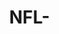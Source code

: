 # NFL-
<html xmlns="http://www.w3.org/1999/xhtml"><head><meta http-equiv="Content-Type" content="text/html; charset=UTF-8"><meta content="IE=11.0000" http-equiv="X-UA-Compatible">
     <title></title>     
<link href="./nflschedulepicker_files/prettify.css" rel="stylesheet" type="text/css">     
<style type="text/css">
        #container{
            width:960px;
            margin:0 auto;
        }
        body{
            margin:0;
        }
        .button_up {
            padding: 2px;
            border: 1px outset;
        }

        .button_down {
            padding: 2px;
            border: 1px inset;
            font-weight: bold;
            background: buttonhighlight;
        }

        td.button_up {
            border: 1px;
            border-color: background;
            background: #dedede;
        }

        td.button_down {
            border: 1px;
            font-weight: bold;
            background: buttonhighlight;
        }

        .clip {
            position: absolute;
            top: 0;
            left: 0;
        }

        .m-icon {
            height: 34px;
            width: 34px;
            background-repeat: no-repeat;
        }

        .sp-mARI {
            background-position: 0 0;
        }

        .sp-mATL {
            background-position: 0 -35px;
        }

        .sp-mBAL {
            background-position: 0 -70px;
        }

        .sp-mBUF {
            background-position: 0 -105px;
        }

        .sp-mCAR {
            background-position: 0 -140px;
        }

        .sp-mCHI {
            background-position: 0 -175px;
        }

        .sp-mCIN {
            background-position: 0 -210px;
        }

        .sp-mCLE {
            background-position: 0 -245px;
        }

        .sp-mDAL {
            background-position: 0 -280px;
        }

        .sp-mDEN {
            background-position: 0 -315px;
        }

        .sp-mDET {
            background-position: 0 -350px;
        }

        .sp-mGB {
            background-position: 0 -385px;
        }

        .sp-mHOU {
            background-position: 0 -420px;
        }

        .sp-mIND {
            background-position: 0 -455px;
        }

        .sp-mJAC {
            background-position: 0 -490px;
        }

        .sp-mKC {
            background-position: 0 -525px;
        }

        .sp-mMIA {
            background-position: 0 -560px;
        }

        .sp-mMIN {
            background-position: 0 -595px;
        }

        .sp-mNE {
            background-position: 0 -630px;
        }

        .sp-mNO {
            background-position: 0 -665px;
        }

        .sp-mNYG {
            background-position: 0 -700px;
        }

        .sp-mNYJ {
            background-position: 0 -735px;
        }

        .sp-mOAK {
            background-position: 0 -770px;
        }

        .sp-mPHI {
            background-position: 0 -805px;
        }

        .sp-mPIT {
            background-position: 0 -840px;
        }

        .sp-mSD {
            background-position: 0 -875px;
        }

        .sp-mSEA {
            background-position: 0 -910px;
        }

        .sp-mSF {
            background-position: 0 -945px;
        }

        .sp-mSTL {
            background-position: 0 -980px;
        }

        .sp-mTB {
            background-position: 0 -1015px;
        }

        .sp-mTEN {
            background-position: 0 -1050px;
        }

        .sp-mWAS {
            background-position: 0 -1085px;
        }

        .DAL {
            background-color: #002244;
            color: #8c8b8a;
            border-color: #8c8b8a;
        }

        .NYG {
            background-color: #192F6B;
            color: #FFFFFF;
            border-color: #ca001a;
        }

        .PHI {
            background-color: #002f30;
            color: #c0c0c0;
            border-color: #c0c0c0;
        }

        .WAS {
            background-color: #773141;
            color: #ffb612;
            border-color: #ffb612;
        }

        .CHI {
            background-color: #03202f;
            color: #dd4814;
            border-color: #dd4814;
        }

        .DET {
            background-color: #006db0;
            color: #c5c7cf;
            border-color: #c5c7cf;
        }

        .GB {
            background-color: #213d30;
            color: #ffcc00;
            border-color: #ffcc00;
        }

        .MIN {
            background-color: #3b0160;
            color: #f0bf00;
            border-color: #f0bf00;
        }

        .ATL {
            background-color: #bd0d18;
            color: black;
            border-color: black;
        }

        .CAR {
            background-color: black;
            color: #0088ce;
            border-color: #0088ce;
        }

        .NO {
            background-color: black;
            color: #d2b887;
            border-color: #d2b887;
        }

        .TB {
            background-color: #b20032;
            color: white;
            border-color: black;
        }

        .ARI {
            background-color: #870619;
            color: white;
            border-color: black;
        }

        .STL {
            background-color: #13264b;
            color: #c9af74;
            border-color: #c9af74;
        }

        .SF {
            background-color: #af1e2c;
            color: #e6be8a;
            border-color: #e6be8a;
        }

        .SEA {
            background-color: #06192e;
            color: #4eae47;
            border-color: #4eae47;
        }

        .BUF {
            background-color: #00338d;
            color: white;
            border-color: #c60c30;
        }

        .MIA {
            background-color: #008d97;
            color: #f5811f;
            border-color: #f5811f;
        }

        .NE {
            background-color: #0d254c;
            color: #d6d6d6;
            border-color: #d6d6d6;
        }

        .NYJ {
            background-color: #0c371d;
            color: white;
            border-color: #0c371d;
        }

        .BAL {
            background-color: #280353;
            color: #d0b240;
            border-color: #d0b240;
        }

        .CIN {
            background-color: #fb4f14;
            color: white;
            border-color: black;
        }

        .CLE {
            background-color: #26201e;
            color: #e34912;
            border-color: #e34912;
        }

        .PIT {
            background-color: black;
            color: #f2c800;
            border-color: #f2c800;
        }

        .HOU {
            background-color: #02253a;
            color: white;
            border-color: #b31b34;
        }

        .IND {
            background-color: #003b7b;
            color: white;
            border-color: #003b7b;
        }

        .JAC {
            background-color: #007198;
            color: white;
            border-color: #d3a205;
        }

        .TEN {
            background-color: #648fcc;
            color: white;
            border-color: navy;
        }

        .DEN {
            background-color: #002244;
            color: #fb4f14;
            border-color: #fb4f14;
        }

        .KC {
            background-color: #b20032;
            color: #f2c800;
            border-color: #f2c800;
        }

        .OAK {
            background-color: black;
            color: #c4c8cb;
            border-color: #c4c8cb;
        }

        .SD {
            background-color: #0c2340;
            color: #ffb81c;
            border-color: #ffb81c;
        }

        .team-header {
            padding: 0px;
            text-align: center;
            font-size: 1.8em;
            font-family: sans-serif;
            font-weight: bold;
        }

        div.header_warning {
            background-color: #ccc;
        }

        table.conf_table {
            border-width: 1px;
            border-style: solid;
            font-size: 0.8125em;
            background-color: #fafafa;
        }

            table.conf_table th {
                border-width: 0px;
                text-align: center;
                padding: 1px;
                background-color: #aaa;
            }

        table.recordtable {
            font-size: 0.875em;
            color: black;
            background-color: #fafafa;
            border-collapse: collapse;
            border-width: 2px;
            border-style: solid;
            border-color: black;
        }

            table.recordtable th {
                border-right: 2px solid;
                background-color: #fafafa;
                color: black;
                padding: 0px 8px 0px 8px;
            }

            table.recordtable td {
                border-right: 2px solid;
                background-color: #fafafa;
                color: black;
                padding: 0px 8px 0px 8px;
            }

        table.gametable {
            font-family: serif;
            font-size: 0.875em;
            border-width: 2px;
            border-style: solid;
            background-color: #fafafa;
            color: black;
        }

            table.gametable th {
                text-align: center;
                padding: 4px;
                border-style: solid;
                border-width: 2px;
            }

        .transparent {
            background-color: transparent;
            border-color: transparent;
        }

        td.team-font {
            font-size: 0.75em;
            padding: 1px;
        }

        .not-selected {
            border-width: 2px;
            border-color: #d5d5d5;
            border-style: dashed;
        }

        .tied-team {
            border-width: 2px;
            border-color: red;
            border-style: solid;
            color: #6a6a6a;
            font-size: 0.75em;
            font-style: italic;
        }

        .anti-selected {
            border-width: 2px;
            border-color: transparent;
            border-style: solid;
            color: #656565;
            filter: alpha(opacity=60);
            -moz-opacity: 0.6;
            -khtml-opacity: 0.6;
            opacity: 0.6;
        }

        .selected {
            border-width: 2px;
            border-style: solid;
            font-weight: bold;
            font-style: italic;
        }

        .other-team-tab {
            background-color: #ddd;
            border-color: black;
        }

        .tied-tie {
            color: white;
            background-color: red;
            border-color: #922;
        }

        .tied-team {
            filter: alpha(opacity=80);
            -moz-opacity: 0.8;
            -khtml-opacity: 0.8;
            opacity: 0.8;
            background-color: #eee;
        }

        .byeweek {
            text-align: center;
            font-weight: bold;
            font-style: italic;
            height: 42;
        }

        .bye_header {
            padding: 3px;
            font-family: serif;
            font-size: 0.875em;
            font-style: italic;
            background-color: #eee;
            color: black;
        }

        div.save_footer {
            font-weight: bold;
            font-size: 1.2em;
        }

        span.unpicked-warning {
            color: brown;
        }
    </style>
 
<meta name="GENERATOR" content="MSHTML 11.00.9600.17496"></head> 
<body>
<div id="container">
<div class="header_warning" id="header">
<h3 style="margin: 0px auto;">NFL Predictor, originally by Clinton Morell        
         
<input class="button_up" id="help-button" onclick="show_help()" type="button" value="Help"> 
                <input class="button_up" id="reset-button" onclick="    reset_button()" type="button" value="Reset all games"> 
            </h3>            Go to week:             <input class="button_up" id="week-1-button" onclick="    show_week_tab('week-1')" type="button" value="1"> 
            <input class="button_up" id="week-2-button" onclick="    show_week_tab('week-2')" type="button" value="2"> 
            <input class="button_up" id="week-3-button" onclick="    show_week_tab('week-3')" type="button" value="3"> 
            <input class="button_up" id="week-4-button" onclick="    show_week_tab('week-4')" type="button" value="4"> 
            <input class="button_up" id="week-5-button" onclick="    show_week_tab('week-5')" type="button" value="5"> 
            <input class="button_up" id="week-6-button" onclick="    show_week_tab('week-6')" type="button" value="6"> 
            <input class="button_up" id="week-7-button" onclick="    show_week_tab('week-7')" type="button" value="7"> 
            <input class="button_up" id="week-8-button" onclick="    show_week_tab('week-8')" type="button" value="8"> 
            <input class="button_up" id="week-9-button" onclick="    show_week_tab('week-9')" type="button" value="9"> 
            <input class="button_up" id="week-10-button" onclick="    show_week_tab('week-10')" type="button" value="10"> 
            <input class="button_up" id="week-11-button" onclick="    show_week_tab('week-11')" type="button" value="11"> 
            <input class="button_up" id="week-12-button" onclick="    show_week_tab('week-12')" type="button" value="12"> 
            <input class="button_up" id="week-13-button" onclick="    show_week_tab('week-13')" type="button" value="13"> 
            <input class="button_up" id="week-14-button" onclick="    show_week_tab('week-14')" type="button" value="14"> 
            <input class="button_up" id="week-15-button" onclick="    show_week_tab('week-15')" type="button" value="15"> 
            <input class="button_up" id="week-16-button" onclick="    show_week_tab('week-16')" type="button" value="16"> 
            <input class="button_up" id="week-17-button" onclick="    show_week_tab('week-17')" type="button" value="17"> 
            <br></div>
<div style="float: left;">
<table class="conf_table" id="AFC-table">
  <tbody>
  <tr>
    <th>#</th>
    <th>AFC East</th>
    <th>WLT</th>
    <th>Div</th>
    <th style="display: none;"></th></tr>
  
  
  <tr onclick="show_team_tab('BUF')">
    <td id="BUF-conf-rank">3</td>
    <td id="BUF-button" class="button_up">Buffalo</td>
    <td id="BUF-WLT">0-0</td>
    <td id="BUF-div">0-0</td>
    <td id="BUF-div-rank" style="display: none;">1</td></tr><tr onclick="show_team_tab('MIA')">
    <td id="MIA-conf-rank"></td>
    <td id="MIA-button" class="button_up">Miami</td>
    <td id="MIA-WLT">0-0</td>
    <td id="MIA-div">0-0</td>
    <td id="MIA-div-rank" style="display: none;">2</td></tr><tr onclick="show_team_tab('NE')">
    <td id="NE-conf-rank"></td>
    <td id="NE-button" class="button_down">New England</td>
    <td id="NE-WLT">0-0</td>
    <td id="NE-div">0-0</td>
    <td id="NE-div-rank" style="display: none;">3</td></tr><tr onclick="show_team_tab('NYJ')">
    <td id="NYJ-conf-rank"></td>
    <td id="NYJ-button" class="button_up">NY Jets</td>
    <td id="NYJ-WLT">0-0</td>
    <td id="NYJ-div">0-0</td>
    <td id="NYJ-div-rank" style="display: none;">4</td></tr>
  
  <tr>
    <th>#</th>
    <th>AFC North</th>
    <th>WLT</th>
    <th>Div</th>
    <th style="display: none;"></th></tr>
  
  <tr onclick="show_team_tab('BAL')">
    <td id="BAL-conf-rank">2</td>
    <td id="BAL-button" class="button_up">Baltimore</td>
    <td id="BAL-WLT">0-0</td>
    <td id="BAL-div">0-0</td>
    <td id="BAL-div-rank" style="display: none;">1</td></tr><tr onclick="show_team_tab('CIN')">
    <td id="CIN-conf-rank">5</td>
    <td id="CIN-button" class="button_up">Cincinnati</td>
    <td id="CIN-WLT">0-0</td>
    <td id="CIN-div">0-0</td>
    <td id="CIN-div-rank" style="display: none;">2</td></tr><tr onclick="show_team_tab('CLE')">
    <td id="CLE-conf-rank">6</td>
    <td id="CLE-button" class="button_up">Cleveland</td>
    <td id="CLE-WLT">0-0</td>
    <td id="CLE-div">0-0</td>
    <td id="CLE-div-rank" style="display: none;">3</td></tr><tr onclick="show_team_tab('PIT')">
    <td id="PIT-conf-rank"></td>
    <td id="PIT-button" class="button_up">Pittsburgh</td>
    <td id="PIT-WLT">0-0</td>
    <td id="PIT-div">0-0</td>
    <td id="PIT-div-rank" style="display: none;">4</td></tr>
  
  
  <tr>
    <th>#</th>
    <th>AFC South</th>
    <th>WLT</th>
    <th>Div</th>
    <th style="display: none;"></th></tr>
  
  <tr onclick="show_team_tab('HOU')">
    <td id="HOU-conf-rank">1</td>
    <td id="HOU-button" class="button_up">Houston</td>
    <td id="HOU-WLT">0-0</td>
    <td id="HOU-div">0-0</td>
    <td id="HOU-div-rank" style="display: none;">1</td></tr><tr onclick="show_team_tab('IND')">
    <td id="IND-conf-rank"></td>
    <td id="IND-button" class="button_up">Indianapolis</td>
    <td id="IND-WLT">0-0</td>
    <td id="IND-div">0-0</td>
    <td id="IND-div-rank" style="display: none;">2</td></tr><tr onclick="show_team_tab('JAC')">
    <td id="JAC-conf-rank"></td>
    <td id="JAC-button" class="button_up">Jacksonville</td>
    <td id="JAC-WLT">0-0</td>
    <td id="JAC-div">0-0</td>
    <td id="JAC-div-rank" style="display: none;">3</td></tr><tr onclick="show_team_tab('TEN')">
    <td id="TEN-conf-rank"></td>
    <td id="TEN-button" class="button_up">Tennessee</td>
    <td id="TEN-WLT">0-0</td>
    <td id="TEN-div">0-0</td>
    <td id="TEN-div-rank" style="display: none;">4</td></tr>
  
  
  <tr>
    <th>#</th>
    <th>AFC West</th>
    <th>WLT</th>
    <th>Div</th>
    <th style="display: none;"></th></tr>
  
  <tr onclick="show_team_tab('DEN')">
    <td id="DEN-conf-rank">4</td>
    <td id="DEN-button" class="button_up">Denver</td>
    <td id="DEN-WLT">0-0</td>
    <td id="DEN-div">0-0</td>
    <td id="DEN-div-rank" style="display: none;">1</td></tr><tr onclick="show_team_tab('KC')">
    <td id="KC-conf-rank"></td>
    <td id="KC-button" class="button_up">Kansas City</td>
    <td id="KC-WLT">0-0</td>
    <td id="KC-div">0-0</td>
    <td id="KC-div-rank" style="display: none;">2</td></tr><tr onclick="show_team_tab('OAK')">
    <td id="OAK-conf-rank"></td>
    <td id="OAK-button" class="button_up">Oakland</td>
    <td id="OAK-WLT">0-0</td>
    <td id="OAK-div">0-0</td>
    <td id="OAK-div-rank" style="display: none;">3</td></tr>
  
  <tr onclick="show_team_tab('SD')">
    <td id="SD-conf-rank"></td>
    <td id="SD-button" class="button_up">San Diego</td>
    <td id="SD-WLT">0-0</td>
    <td id="SD-div">0-0</td>
    <td id="SD-div-rank" style="display: none;">4</td></tr></tbody></table></div>
<div id="autogen_tab" style="padding: 4px; float: left; display: block;" class="NE"><div><div class="m-icon sp-mNE" style="float: left"></div><div class="team-header" style="float: left">&nbsp;NEW ENGLAND&nbsp;<br>PATRIOTS&nbsp;</div><div class="m-icon sp-mNE" style="float: left"></div><table class="recordtable" style="float: right"><tbody><tr><th>WLT</th><th>Div</th><th>Conf</th></tr><tr><td id="team-WLT">0-0</td><td id="team-div">0-0</td><td id="team-conf">0-0</td></tr><tr><th>SOV</th><th>SOS</th><th></th></tr><tr><td id="team-SOV">0.000</td><td id="team-SOS">0.000</td><td></td></tr></tbody></table></div><div style="clear:both"><br></div><div style="float:left"><table class="gametable NE"><tbody><tr><th class="transparent"></th><th class="NE">Away</th><th class="transparent"></th><th class="NE">Home</th><th class="transparent"></th></tr><tr><td>1 </td><td id="NE-NYG-away-td" onclick="wgc( 'NE-NYG', 1)" class="team-font not-selected"><div class="m-icon sp-mNE" style="float: left"></div><div style="float:right;padding:3px">NE<br>&nbsp;</div></td><td title="Click = to predict a tie." id="NE-NYG-tie-td" onclick="wgc( 'NE-NYG', 3)" class="not-selected">&nbsp;=&nbsp;</td><td id="NE-NYG-home-td" onclick="wgc( 'NE-NYG', 2)" class="team-font not-selected"><div style="float:left;padding:3px">NYG<br>&nbsp;</div><div class="m-icon sp-mNYG" style="float: right"></div></td></tr><tr><td>2 </td><td id="MIA-NE-away-td" onclick="wgc( 'MIA-NE', 1)" class="team-font not-selected"><div class="m-icon sp-mMIA" style="float: left"></div><div style="float:right;padding:3px">MIA<br>&nbsp;</div></td><td title="Click = to predict a tie." id="MIA-NE-tie-td" onclick="wgc( 'MIA-NE', 3)" class="not-selected">&nbsp;=&nbsp;</td><td id="MIA-NE-home-td" onclick="wgc( 'MIA-NE', 2)" class="team-font not-selected"><div style="float:left;padding:3px">NE<br>&nbsp;</div><div class="m-icon sp-mNE" style="float: right"></div></td></tr><tr><td>3 </td><td id="NE-NYJ-away-td" onclick="wgc( 'NE-NYJ', 1)" class="team-font not-selected"><div class="m-icon sp-mNE" style="float: left"></div><div style="float:right;padding:3px">NE<br>&nbsp;</div></td><td title="Click = to predict a tie." id="NE-NYJ-tie-td" onclick="wgc( 'NE-NYJ', 3)" class="not-selected">&nbsp;=&nbsp;</td><td id="NE-NYJ-home-td" onclick="wgc( 'NE-NYJ', 2)" class="team-font not-selected"><div style="float:left;padding:3px">NYJ<br>&nbsp;</div><div class="m-icon sp-mNYJ" style="float: right"></div></td></tr><tr><td>4 </td><td id="WAS-NE-away-td" onclick="wgc( 'WAS-NE', 1)" class="team-font not-selected"><div class="m-icon sp-mWAS" style="float: left"></div><div style="float:right;padding:3px">WAS<br>&nbsp;</div></td><td title="Click = to predict a tie." id="WAS-NE-tie-td" onclick="wgc( 'WAS-NE', 3)" class="not-selected">&nbsp;=&nbsp;</td><td id="WAS-NE-home-td" onclick="wgc( 'WAS-NE', 2)" class="team-font not-selected"><div style="float:left;padding:3px">NE<br>&nbsp;</div><div class="m-icon sp-mNE" style="float: right"></div></td></tr><tr><td>5 </td></tr><tr><td></td><td class="byeweek" colspan="3">Bye week</td></tr><tr><td>6 </td><td id="NE-BUF-away-td" onclick="wgc( 'NE-BUF', 1)" class="team-font not-selected"><div class="m-icon sp-mNE" style="float: left"></div><div style="float:right;padding:3px">NE<br>&nbsp;</div></td><td title="Click = to predict a tie." id="NE-BUF-tie-td" onclick="wgc( 'NE-BUF', 3)" class="not-selected">&nbsp;=&nbsp;</td><td id="NE-BUF-home-td" onclick="wgc( 'NE-BUF', 2)" class="team-font not-selected"><div style="float:left;padding:3px">BUF<br>&nbsp;</div><div class="m-icon sp-mBUF" style="float: right"></div></td><td title="Sunday game"> </td></tr></tbody></table></div><div style="float:left">&nbsp;&nbsp;&nbsp;&nbsp;</div><div style="float:left"><table class="gametable NE"><tbody><tr><th class="transparent"></th><th class="NE">Away</th><th class="transparent"></th><th class="NE">Home</th><th class="transparent"></th></tr><tr><td>7 </td><td id="NE-HOU-away-td" onclick="wgc( 'NE-HOU', 1)" class="team-font not-selected"><div class="m-icon sp-mNE" style="float: left"></div><div style="float:right;padding:3px">NE<br>&nbsp;</div></td><td title="Click = to predict a tie." id="NE-HOU-tie-td" onclick="wgc( 'NE-HOU', 3)" class="not-selected">&nbsp;=&nbsp;</td><td id="NE-HOU-home-td" onclick="wgc( 'NE-HOU', 2)" class="team-font not-selected"><div style="float:left;padding:3px">HOU<br>&nbsp;</div><div class="m-icon sp-mHOU" style="float: right"></div></td></tr><tr><td>8 </td><td id="NE-PHI-away-td" onclick="wgc( 'NE-PHI', 1)" class="team-font not-selected"><div class="m-icon sp-mNE" style="float: left"></div><div style="float:right;padding:3px">NE<br>&nbsp;</div></td><td title="Click = to predict a tie." id="NE-PHI-tie-td" onclick="wgc( 'NE-PHI', 3)" class="not-selected">&nbsp;=&nbsp;</td><td id="NE-PHI-home-td" onclick="wgc( 'NE-PHI', 2)" class="team-font not-selected"><div style="float:left;padding:3px">PHI<br>&nbsp;</div><div class="m-icon sp-mPHI" style="float: right"></div></td></tr><tr><td>9 </td><td id="DAL-NE-away-td" onclick="wgc( 'DAL-NE', 1)" class="team-font not-selected"><div class="m-icon sp-mDAL" style="float: left"></div><div style="float:right;padding:3px">DAL<br>&nbsp;</div></td><td title="Click = to predict a tie." id="DAL-NE-tie-td" onclick="wgc( 'DAL-NE', 3)" class="not-selected">&nbsp;=&nbsp;</td><td id="DAL-NE-home-td" onclick="wgc( 'DAL-NE', 2)" class="team-font not-selected"><div style="float:left;padding:3px">NE<br>&nbsp;</div><div class="m-icon sp-mNE" style="float: right"></div></td></tr><tr><td>10 </td><td id="NE-DEN-away-td" onclick="wgc( 'NE-DEN', 1)" class="team-font not-selected"><div class="m-icon sp-mNE" style="float: left"></div><div style="float:right;padding:3px">NE<br>&nbsp;</div></td><td title="Click = to predict a tie." id="NE-DEN-tie-td" onclick="wgc( 'NE-DEN', 3)" class="not-selected">&nbsp;=&nbsp;</td><td id="NE-DEN-home-td" onclick="wgc( 'NE-DEN', 2)" class="team-font not-selected"><div style="float:left;padding:3px">DEN<br>&nbsp;</div><div class="m-icon sp-mDEN" style="float: right"></div></td></tr><tr><td>11 </td><td id="NE-TEN-away-td" onclick="wgc( 'NE-TEN', 1)" class="team-font not-selected"><div class="m-icon sp-mNE" style="float: left"></div><div style="float:right;padding:3px">NE<br>&nbsp;</div></td><td title="Click = to predict a tie." id="NE-TEN-tie-td" onclick="wgc( 'NE-TEN', 3)" class="not-selected">&nbsp;=&nbsp;</td><td id="NE-TEN-home-td" onclick="wgc( 'NE-TEN', 2)" class="team-font not-selected"><div style="float:left;padding:3px">TEN<br>&nbsp;</div><div class="m-icon sp-mTEN" style="float: right"></div></td></tr><tr><td>12 </td><td id="JAC-NE-away-td" onclick="wgc( 'JAC-NE', 1)" class="team-font not-selected"><div class="m-icon sp-mJAC" style="float: left"></div><div style="float:right;padding:3px">JAC<br>&nbsp;</div></td><td title="Click = to predict a tie." id="JAC-NE-tie-td" onclick="wgc( 'JAC-NE', 3)" class="not-selected">&nbsp;=&nbsp;</td><td id="JAC-NE-home-td" onclick="wgc( 'JAC-NE', 2)" class="team-font not-selected"><div style="float:left;padding:3px">NE<br>&nbsp;</div><div class="m-icon sp-mNE" style="float: right"></div></td></tr></tbody></table></div><div style="float:left">&nbsp;&nbsp;&nbsp;&nbsp;</div><div style="float:left"><table class="gametable NE"><tbody><tr><th class="transparent"></th><th class="NE">Away</th><th class="transparent"></th><th class="NE">Home</th><th class="transparent"></th></tr><tr><td>13 </td><td id="IND-NE-away-td" onclick="wgc( 'IND-NE', 1)" class="team-font not-selected"><div class="m-icon sp-mIND" style="float: left"></div><div style="float:right;padding:3px">IND<br>&nbsp;</div></td><td title="Click = to predict a tie." id="IND-NE-tie-td" onclick="wgc( 'IND-NE', 3)" class="not-selected">&nbsp;=&nbsp;</td><td id="IND-NE-home-td" onclick="wgc( 'IND-NE', 2)" class="team-font not-selected"><div style="float:left;padding:3px">NE<br>&nbsp;</div><div class="m-icon sp-mNE" style="float: right"></div></td></tr><tr><td>14 </td><td id="NE-BUF-away-td" onclick="wgc( 'NE-BUF', 1)" class="team-font not-selected"><div class="m-icon sp-mNE" style="float: left"></div><div style="float:right;padding:3px">NE<br>&nbsp;</div></td><td title="Click = to predict a tie." id="NE-BUF-tie-td" onclick="wgc( 'NE-BUF', 3)" class="not-selected">&nbsp;=&nbsp;</td><td id="NE-BUF-home-td" onclick="wgc( 'NE-BUF', 2)" class="team-font not-selected"><div style="float:left;padding:3px">BUF<br>&nbsp;</div><div class="m-icon sp-mBUF" style="float: right"></div></td></tr><tr><td>15 </td><td id="CIN-NE-away-td" onclick="wgc( 'CIN-NE', 1)" class="team-font not-selected"><div class="m-icon sp-mCIN" style="float: left"></div><div style="float:right;padding:3px">CIN<br>&nbsp;</div></td><td title="Click = to predict a tie." id="CIN-NE-tie-td" onclick="wgc( 'CIN-NE', 3)" class="not-selected">&nbsp;=&nbsp;</td><td id="CIN-NE-home-td" onclick="wgc( 'CIN-NE', 2)" class="team-font not-selected"><div style="float:left;padding:3px">NE<br>&nbsp;</div><div class="m-icon sp-mNE" style="float: right"></div></td></tr><tr><td>16 </td><td id="NYJ-NE-away-td" onclick="wgc( 'NYJ-NE', 1)" class="team-font not-selected"><div class="m-icon sp-mNYJ" style="float: left"></div><div style="float:right;padding:3px">NYJ<br>&nbsp;</div></td><td title="Click = to predict a tie." id="NYJ-NE-tie-td" onclick="wgc( 'NYJ-NE', 3)" class="not-selected">&nbsp;=&nbsp;</td><td id="NYJ-NE-home-td" onclick="wgc( 'NYJ-NE', 2)" class="team-font not-selected"><div style="float:left;padding:3px">NE<br>&nbsp;</div><div class="m-icon sp-mNE" style="float: right"></div></td></tr><tr><td>17 </td><td id="NE-MIA-away-td" onclick="wgc( 'NE-MIA', 1)" class="team-font not-selected"><div class="m-icon sp-mNE" style="float: left"></div><div style="float:right;padding:3px">NE<br>&nbsp;</div></td><td title="Click = to predict a tie." id="NE-MIA-tie-td" onclick="wgc( 'NE-MIA', 3)" class="not-selected">&nbsp;=&nbsp;</td><td id="NE-MIA-home-td" onclick="wgc( 'NE-MIA', 2)" class="team-font not-selected"><div style="float:left;padding:3px">MIA<br>&nbsp;</div><div class="m-icon sp-mMIA" style="float: right"></div></td></tr></tbody></table></div></div>
<div id="help-tab" style="float: left; display: none;">
<h3>How to use: <em>mostly just click stuff...</em></h3>
<ul>
  <li>Click on numbered buttons at the top to change weeks.</li>
  <li>Click on the name of a team in the standings to display that team's<br>    
                  schedule.</li>
  <li>Click on the team you think will win.                     
  <ul>
    <li>Click the = on the middle for a tie.</li>
    <li>Click again to undo your prediction.</li></ul>
  </li><li><strong>Copy the URL at near the bottom.</strong>                         
  <ul>
    <li>It has all 256 of your predictions.</li>
    <li>Post it on Reddit.</li>
    <li>Tweet it.</li></ul></li>
  <li>Standings updated automatically.</li>
  <li>NFL tie-breakers implemented all the way to <em>Strength of Schedule</em>. 
                          <br>                        This should cover 99%+ of 
  realistic scenarioes.</li>
  </ul>
<h3>Known issues and quirks:</h3>
<ul>
  
  <li>Tiebreakers behave oddly when very few games picked.<br>
  <ul>
    <li>This is due to ties being broken by Strength of Schedule.</li>
    <li>Pick more games and the tiebreakers will settle down.</li></ul></li>
  <li>Point based tiebreakers NOT implemented.<br><em style="font-size: 0.8em;">Don't panic--tying division records AND conference 
  records AND Strength of Schedule<br>                        AND Strength of 
  Victory is nearly impossible.</em></li>
  <li>Coin-flip tiebreaker actually "which abbreviation comes first<br>          
            alphabetically".</li>
  <li>Data automatically saved in cookie--sometimes too automatically.<br>       
               Could use UI improvement.</li></ul></div>
<div style="float: left;">
<table class="conf_table" id="NFC-table">
  <tbody>
  <tr>
    <th>#</th>
    <th>NFC East</th>
    <th>WLT</th>
    <th>Div</th>
    <th style="display: none;"></th></tr>
  <tr onclick="show_team_tab('DAL')">
    <td id="DAL-conf-rank">5</td>
    <td id="DAL-button" class="button_up">Dallas</td>
    <td id="DAL-WLT">0-0</td>
    <td id="DAL-div">0-0</td>
    <td id="DAL-div-rank" style="display: none;">1</td></tr><tr onclick="show_team_tab('NYG')">
    <td id="NYG-conf-rank"></td>
    <td id="NYG-button" class="button_up">NY Giants</td>
    <td id="NYG-WLT">0-0</td>
    <td id="NYG-div">0-0</td>
    <td id="NYG-div-rank" style="display: none;">2</td></tr><tr onclick="show_team_tab('PHI')">
    <td id="PHI-conf-rank"></td>
    <td id="PHI-button" class="button_up">Philadelphia</td>
    <td id="PHI-WLT">0-0</td>
    <td id="PHI-div">0-0</td>
    <td id="PHI-div-rank" style="display: none;">3</td></tr><tr onclick="show_team_tab('WAS')">
    <td id="WAS-conf-rank"></td>
    <td id="WAS-button" class="button_up">Washington</td>
    <td id="WAS-WLT">0-0</td>
    <td id="WAS-div">0-0</td>
    <td id="WAS-div-rank" style="display: none;">4</td></tr>
  
  
  
  <tr>
    <th>#</th>
    <th>NFC North</th>
    <th>WLT</th>
    <th>Div</th>
    <th style="display: none;"></th></tr>
  <tr onclick="show_team_tab('CHI')">
    <td id="CHI-conf-rank"></td>
    <td id="CHI-button" class="button_up">Chicago</td>
    <td id="CHI-WLT">0-0</td>
    <td id="CHI-div">0-0</td>
    <td id="CHI-div-rank" style="display: none;">1</td></tr><tr onclick="show_team_tab('DET')">
    <td id="DET-conf-rank">6</td>
    <td id="DET-button" class="button_up">Detroit</td>
    <td id="DET-WLT">0-0</td>
    <td id="DET-div">0-0</td>
    <td id="DET-div-rank" style="display: none;">2</td></tr><tr onclick="show_team_tab('GB')">
    <td id="GB-conf-rank"></td>
    <td id="GB-button" class="button_up">Green Bay</td>
    <td id="GB-WLT">0-0</td>
    <td id="GB-div">0-0</td>
    <td id="GB-div-rank" style="display: none;">3</td></tr><tr onclick="show_team_tab('MIN')">
    <td id="MIN-conf-rank"></td>
    <td id="MIN-button" class="button_up">Minnesota</td>
    <td id="MIN-WLT">0-0</td>
    <td id="MIN-div">0-0</td>
    <td id="MIN-div-rank" style="display: none;">4</td></tr>
  
  
  
  <tr>
    <th>#</th>
    <th>NFC South</th>
    <th>WLT</th>
    <th>Div</th>
    <th style="display: none;"></th></tr>
  <tr onclick="show_team_tab('ATL')">
    <td id="ATL-conf-rank">3</td>
    <td id="ATL-button" class="button_up">Atlanta</td>
    <td id="ATL-WLT">0-0</td>
    <td id="ATL-div">0-0</td>
    <td id="ATL-div-rank" style="display: none;">1</td></tr>
  <tr onclick="show_team_tab('CAR')">
    <td id="CAR-conf-rank">5</td>
    <td id="CAR-button" class="button_up">Carolina</td>
    <td id="CAR-WLT">0-0</td>
    <td id="CAR-div">0-0</td>
    <td id="CAR-div-rank" style="display: none;">2</td></tr>
  <tr onclick="show_team_tab('NO')">
    <td id="NO-conf-rank"></td>
    <td id="NO-button" class="button_up">New Orleans</td>
    <td id="NO-WLT">0-0</td>
    <td id="NO-div">0-0</td>
    <td id="NO-div-rank" style="display: none;">3</td></tr>
  <tr onclick="show_team_tab('TB')">
    <td id="TB-conf-rank"></td>
    <td id="TB-button" class="button_up">Tampa Bay</td>
    <td id="TB-WLT">0-0</td>
    <td id="TB-div">0-0</td>
    <td id="TB-div-rank" style="display: none;">4</td></tr>
  <tr>
    <th>#</th>
    <th>NFC West</th>
    <th>WLT</th>
    <th>Div</th>
    <th style="display: none;"></th></tr>
  <tr onclick="show_team_tab('ARI')">
    <td id="ARI-conf-rank">2</td>
    <td id="ARI-button" class="button_up">Arizona</td>
    <td id="ARI-WLT">0-0</td>
    <td id="ARI-div">0-0</td>
    <td id="ARI-div-rank" style="display: none;">1</td></tr><tr onclick="show_team_tab('SEA')">
    <td id="SEA-conf-rank"></td>
    <td id="SEA-button" class="button_up">Seattle</td>
    <td id="SEA-WLT">0-0</td>
    <td id="SEA-div">0-0</td>
    <td id="SEA-div-rank" style="display: none;">2</td></tr>
  
  <tr onclick="show_team_tab('SF')">
    <td id="SF-conf-rank"></td>
    <td id="SF-button" class="button_up">San Francisco</td>
    <td id="SF-WLT">0-0</td>
    <td id="SF-div">0-0</td>
    <td id="SF-div-rank" style="display: none;">3</td></tr><tr onclick="show_team_tab('STL')">
    <td id="STL-conf-rank"></td>
    <td id="STL-button" class="button_up">St. Louis</td>
    <td id="STL-WLT">0-0</td>
    <td id="STL-div">0-0</td>
    <td id="STL-div-rank" style="display: none;">4</td></tr>
  </tbody></table></div>
<div class="save_footer" id="save_footer" style="clear: both;"><span class="unpicked-warning" id="unpicked-warning">You have many unpicked games. </span>URL save link is:<br><span id="save_string" style="font-size: 0.6em; font-weight: normal;">http://raylehnhoff.github.io/nflschedulepicker/?a=-AAAAAAAAAAAAAAAAAAAAAAAAAAAAAAAAAAAAAAAAAAAAAAAAAAAAAAAAAAAAAAAAAAAAAAAAAAAAAAAAAAAAAA_</span> 
            
<h2>Reddit Markdown Export</h2>
<pre class="prettyprint prettyprinted" style="font-size: 8px;"><code id="markdownField">[Generated by the NFL Playoff Predictor](http://raylehnhoff.github.io/nflschedulepicker/?a=-AAAAAAAAAAAAAAAAAAAAAAAAAAAAAAAAAAAAAAAAAAAAAAAAAAAAAAAAAAAAAAAAAAAAAAAAAAAAAAAAAAAAAA_)</code></pre></div>
<div class="header_warning" id="footer" style="text-align: center; clear: both;">            All team logos are belong 
to their respective teams. See <a href="http://nfl.com/">nfl.com</a> for details 
on that.<br>            Javascript code copyright © 2014 Clinton Morell, Raymond 
Lehnhoff         </div></div>
<script async="" src="//www.google-analytics.com/analytics.js"></script><script async="" src="file://www.google-analytics.com/analytics.js"></script><script async="" src="file://www.google-analytics.com/analytics.js"></script><script async="" src="file://www.google-analytics.com/analytics.js"></script><script async="" src="file://www.google-analytics.com/analytics.js"></script><script async="" src="file://www.google-analytics.com/analytics.js"></script><script src="./nflschedulepicker_files/jquery.js" type="text/javascript"></script>
     
<script src="./nflschedulepicker_files/prettify.js" type="text/javascript"></script>
     
<script src="./nflschedulepicker_files/n.js" type="text/javascript"></script>
     
<script>
        (function (i, s, o, g, r, a, m) {
            i['GoogleAnalyticsObject'] = r; i[r] = i[r] || function () {
                (i[r].q = i[r].q || []).push(arguments)
            }, i[r].l = 1 * new Date(); a = s.createElement(o),
            m = s.getElementsByTagName(o)[0]; a.async = 1; a.src = g; m.parentNode.insertBefore(a, m)
        })(window, document, 'script', '//www.google-analytics.com/analytics.js', 'ga');

        ga('create', 'UA-50019712-2', 'raylehnhoff.github.io');
        ga('send', 'pageview');

        $(document).ready(function () {
            markdownExport();
            prettyPrint();
            if (window.location.hash) {
                var team = window.location.hash.substring(1);
                if (NFL_teams.indexOf(team) != -1) {
                    show_team_tab(team);
                }
            }
        });

</script>
 
</body></html>
